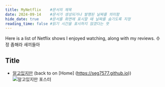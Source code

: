```yaml
---
title: MyNetflix    #문서의 제목
date: 2024-09-14    #문서가 생성되거나 발행된 날짜를 의미함
hide_date: true     #문서를 화면에 표시할 때 날짜를 숨기도록 지정
reading_time: false #읽기 시간을 표시하지 않겠다는 뜻
---
```


Here is a list of Netflix shows I enjoyed watching, along with my reviews. 수정 좀해라 새끼들아

## Title
- [알고있지만](https://namu.wiki/w/알고있지만%2C) (back to on [Home] (https://seg7577.github.io))
![알고있지만 포스터](/images/algoissjiman.png)

